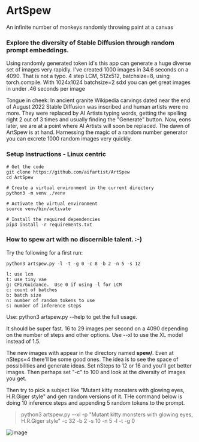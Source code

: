 # ArtSpew
An infinite number of monkeys randomly throwing paint at a canvas

### Explore the diversity of Stable Diffusion through random prompt embeddings.
Using randomly generated token id's this app can generate a huge diverse set of images very rapidly.  I've created 1000 images in 34.6 seconds on a 4090.  That is not a typo.  4 step LCM, 512x512, batchsize=8, using torch.compile.  With 1024x1024 batchsize=2 sdxl you can get great images in under .46 seconds per image

Tongue in cheek:
In ancient granite Wikipedia carvings dated near the end of August 2022 Stable Diffusion was inscribed and human artists were no more. They were replaced by AI Artists typing words, getting the spelling right 2 out of 3 times and usually finding the "Generate" button.  Now, eons later, we are at a point where AI Artists will soon be replaced.  The dawn of ArtSpew is at hand.  Harnessing the magic of a random number generator you can excrete 1000 random images very quickly.

### Setup Instructions - Linux centric
```
# Get the code
git clone https://github.com/aifartist/ArtSpew
cd ArtSpew

# Create a virtual environment in the current directory
python3 -m venv ./venv

# Activate the virtual environment
source venv/bin/activate

# Install the required dependencies
pip3 install -r requirements.txt
```
### How to spew art with no discernible talent.  :-)
Try the following for a first run:
```
python3 artspew.py -l -t -g 0 -c 8 -b 2 -n 5 -s 12

l: use lcm
t: use tiny vae
g: CFG/Guidance.  Use 0 if using -l for LCM
c: count of batches
b: batch size
n: number of random tokens to use
s: number of inference steps
```

Use:  python3 artspew.py --help
to get the full usage.

It should be super fast. 16 to 29 images per second on a 4090 depending on the number of steps and other options. Use --xl to use the XL model instead of 1.5.

The new images with appear in the directory named **spew/**.  Even at nSteps=4 there'll be some good ones.  The idea is to see the space of possibilities and generate ideas.  Set nSteps to 12 or 16 and you'll get better images.  Then perhaps set "-c" to 100 and look at the diversity of images you get.

Then try to pick a subject like "Mutant kitty monsters with glowing eyes, H.R.Giger style" and gen random versions of it.  THe command below is doing 10 inference steps and appending 5 random tokens to the prompt.

> python3 artspew.py --xl -p "Mutant kitty monsters with glowing eyes, H.R.Giger style" -c 32 -b 2 -s 10 -n 5 -l -t -g 0

![image](https://github.com/aifartist/ArtSpew/assets/116415616/f80a5cd9-994f-4134-8e05-f735116bce53)
